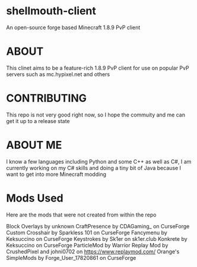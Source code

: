 # shellmouth-client
An open-source forge based Minecraft 1.8.9 PvP client

# ABOUT
This clinet aims to be a feature-rich 1.8.9 PvP client for use on popular PvP servers such as mc.hypixel.net and others

# CONTRIBUTING
This repo is not very good right now, so I hope the commuity and me can get it up to a release state

# ABOUT ME
I know a few languages including Python and some C++ as well as C#, I am currently working on my C# skills and doing a tiny bit of Java because I want to get into more Minecraft modding

# Mods Used
Here are the mods that were not created from within the repo

Block Overlays by unknown
CraftPresence by CDAGaming_ on CurseForge
Custom Crosshair by Sparkless 101 on CurseForge
Fancymenu by Keksuccino on CurseForge
Keystrokes by Sk1er on sk1er.club
Konkrete by Keksuccino on CurseForge
ParticleMod by Warrior
Replay Mod by CrushedPixel and johni0702 on https://www.replaymod.com/
Orange's SimpleMods by Forge_User_17820861 on CurseForge
